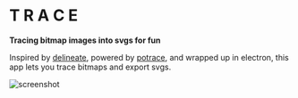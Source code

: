 # T R A C E

**Tracing bitmap images into svgs for fun**

Inspired by [delineate],
powered by [potrace], and wrapped up in electron, this app lets you trace bitmaps and export svgs.

![screenshot](https://cloud.githubusercontent.com/assets/58871/17419574/f9b82aaa-5a95-11e6-80d9-6427787ceeee.png)

[potrace]: http://potrace.sourceforge.net/
[delineate]: (http://delineate.sourceforge.net/img/delineate-05-linux-potrace.jpg)


